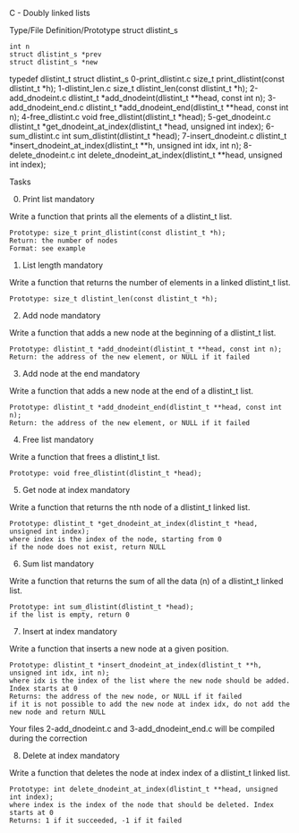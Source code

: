 C - Doubly linked lists

Type/File 	Definition/Prototype
struct dlistint_s 	

    int n
    struct dlistint_s *prev
    struct dlistint_s *new

typedef dlistint_t 	struct dlistint_s
0-print_dlistint.c 	size_t print_dlistint(const dlistint_t *h);
1-dlistint_len.c 	size_t dlistint_len(const dlistint_t *h);
2-add_dnodeint.c 	dlistint_t *add_dnodeint(dlistint_t **head, const int n);
3-add_dnodeint_end.c 	dlistint_t *add_dnodeint_end(dlistint_t **head, const int n);
4-free_dlistint.c 	void free_dlistint(dlistint_t *head);
5-get_dnodeint.c 	dlistint_t *get_dnodeint_at_index(dlistint_t *head, unsigned int index);
6-sum_dlistint.c 	int sum_dlistint(dlistint_t *head);
7-insert_dnodeint.c 	dlistint_t *insert_dnodeint_at_index(dlistint_t **h, unsigned int idx, int n);
8-delete_dnodeint.c 	int delete_dnodeint_at_index(dlistint_t **head, unsigned int index);

Tasks


0. Print list
mandatory

Write a function that prints all the elements of a dlistint_t list.

    Prototype: size_t print_dlistint(const dlistint_t *h);
    Return: the number of nodes
    Format: see example


1. List length
mandatory

Write a function that returns the number of elements in a linked dlistint_t list.

    Prototype: size_t dlistint_len(const dlistint_t *h);


2. Add node
mandatory

Write a function that adds a new node at the beginning of a dlistint_t list.

    Prototype: dlistint_t *add_dnodeint(dlistint_t **head, const int n);
    Return: the address of the new element, or NULL if it failed



3. Add node at the end
mandatory

Write a function that adds a new node at the end of a dlistint_t list.

    Prototype: dlistint_t *add_dnodeint_end(dlistint_t **head, const int n);
    Return: the address of the new element, or NULL if it failed



4. Free list
mandatory

Write a function that frees a dlistint_t list.

    Prototype: void free_dlistint(dlistint_t *head);



5. Get node at index
mandatory

Write a function that returns the nth node of a dlistint_t linked list.

    Prototype: dlistint_t *get_dnodeint_at_index(dlistint_t *head, unsigned int index);
    where index is the index of the node, starting from 0
    if the node does not exist, return NULL



6. Sum list
mandatory

Write a function that returns the sum of all the data (n) of a dlistint_t linked list.

    Prototype: int sum_dlistint(dlistint_t *head);
    if the list is empty, return 0



7. Insert at index
mandatory

Write a function that inserts a new node at a given position.

    Prototype: dlistint_t *insert_dnodeint_at_index(dlistint_t **h, unsigned int idx, int n);
    where idx is the index of the list where the new node should be added. Index starts at 0
    Returns: the address of the new node, or NULL if it failed
    if it is not possible to add the new node at index idx, do not add the new node and return NULL

Your files 2-add_dnodeint.c and 3-add_dnodeint_end.c will be compiled during the correction


8. Delete at index
mandatory

Write a function that deletes the node at index index of a dlistint_t linked list.

    Prototype: int delete_dnodeint_at_index(dlistint_t **head, unsigned int index);
    where index is the index of the node that should be deleted. Index starts at 0
    Returns: 1 if it succeeded, -1 if it failed

